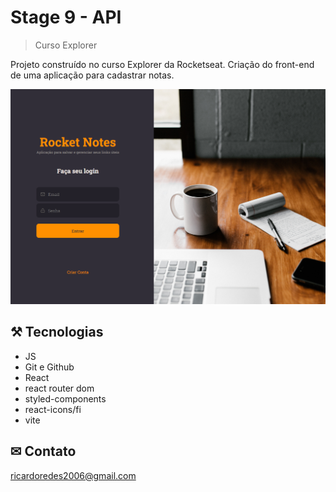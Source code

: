 # Stage 9 - API

>Curso Explorer


Projeto construído no curso Explorer da Rocketseat. Criação do front-end de uma aplicação para cadastrar notas.

![preview](./.github/preview.png)

## ⚒ Tecnologias
  - JS 
  - Git e Github
  - React
  - react router dom
  - styled-components
  - react-icons/fi
  - vite

## ✉ Contato

ricardoredes2006@gmail.com
